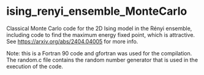 # ising_renyi_ensemble_MonteCarlo
Classical Monte Carlo code for the 2D Ising model in the Rényi ensemble, including code to find the maximum energy fixed point, which is attractive. See https://arxiv.org/abs/2404.04005 for more info.

Note: this is a Fortran 90 code and gfortran was used for the compilation. The random.c file contains the random number generator that is used in the execution of the code.


